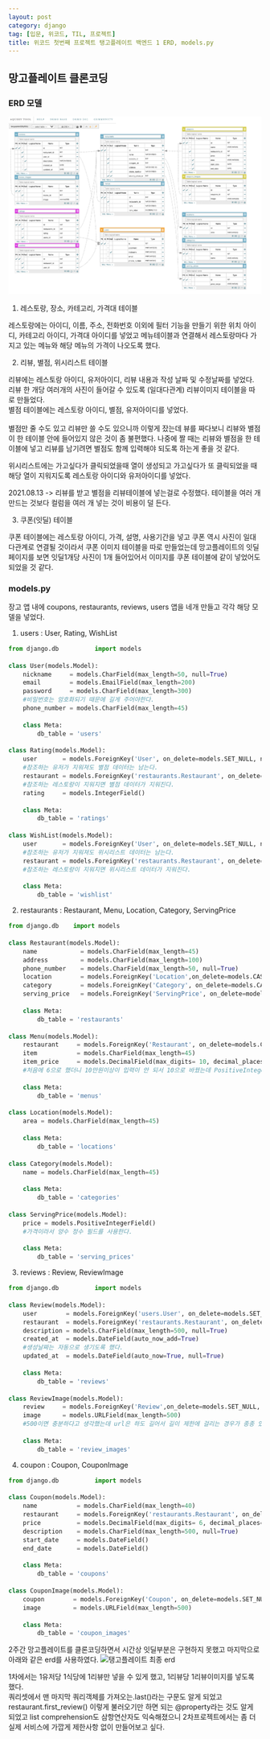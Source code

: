 ```yaml
---
layout: post
category: django
tag: [입문, 위코드, TIL, 프로젝트]
title: 위코드 첫번째 프로젝트 탱고플레이트 백엔드 1 ERD, models.py
---
```


## 망고플레이트 클론코딩 

### ERD 모델

![erd](/public/img/tangoplate_erd.png)


1. 레스토랑, 장소, 카테고리, 가격대 테이블

레스토랑에는 아이디, 이름, 주소, 전화번호 이외에 필터 기능을 만들기 위한 위치 아이디, 카테고리 아이디, 가격대 아이디를 넣었고 메뉴테이블과 연결해서 레스토랑마다 가지고 있는 메뉴와 해당 메뉴의 가격이 나오도록 했다.

2. 리뷰, 별점, 위시리스트 테이블

리뷰에는 레스토랑 아이디, 유저아이디, 리뷰 내용과 작성 날짜 및 수정날짜를 넣었다.
리뷰 한 개당 여러개의 사진이 들어갈 수 있도록 (일대다관계) 리뷰이미지 테이블을 따로 만들었다.  
별점 테이블에는 레스토랑 아이디, 별점, 유저아이디를 넣었다.  
<br>
별점만 줄 수도 있고 리뷰만 쓸 수도 있으니까 이렇게 잤는데 뷰를 짜다보니 리뷰와 별점이 한 테이블 안에 들어있지 않은 것이 좀 불편했다. 나중에 짤 때는 리뷰와 별점을 한 테이블에 넣고 리뷰를 남기려면 별점도 함께 입력해야 되도록 하는게 좋을 것 같다.

위시리스트에는 가고싶다가 클릭되었을때 열이 생성되고 가고싶다가 또 클릭되었을 때 해당 열이 지워지도록 레스토랑 아이디와 유저아이디를 넣었다.  

2021.08.13 -> 리뷰를 받고 별점을 리뷰테이블에 넣는걸로 수정했다. 테이블을 여러 개 만드는 것보다 컬럼을 여러 개 넣는 것이 비용이 덜 든다.

3. 쿠폰(잇딜) 테이블

쿠폰 테이블에는 레스토랑 아이디, 가격, 설명, 사용기간을 넣고 쿠폰 역시 사진이 일대다관계로 연결될 것이라서 쿠폰 이미지 테이블을 따로 만들었는데 망고플레이트의 잇딜 페이지를 보면 잇딜1개당 사진이 1개 들어있어서 이미지를 쿠폰 테이블에 같이 넣었어도 되었을 것 같다.

### models.py

장고 앱 내에 coupons, restaurants, reviews, users 앱을 네개 만들고 각각 해당 모델을 넣었다. 

1. users : User, Rating, WishList

```python
from django.db          import models

class User(models.Model):
    nickname     = models.CharField(max_length=50, null=True)
    email        = models.EmailField(max_length=200)
    password     = models.CharField(max_length=300)
    #비밀번호는 암호화되기 때문에 길게 주어야한다.
    phone_number = models.CharField(max_length=45)

    class Meta:
        db_table = 'users'

class Rating(models.Model):
    user       = models.ForeignKey('User', on_delete=models.SET_NULL, null=True)
    #참조하는 유저가 지워져도 별점 데이터는 남는다.
    restaurant = models.ForeignKey('restaurants.Restaurant', on_delete=models.CASCADE)
    #참조하는 레스토랑이 지워지면 별점 데이터가 지워진다.
    rating     = models.IntegerField()

    class Meta:
        db_table = 'ratings'

class WishList(models.Model):
    user       = models.ForeignKey('User', on_delete=models.SET_NULL, null=True)
    #참조하는 유저가 지워져도 위시리스트 데이터는 남는다.
    restaurant = models.ForeignKey('restaurants.Restaurant', on_delete=models.CASCADE)
    #참조하는 레스토랑이 지워지면 위시리스트 데이터가 지워진다.

    class Meta:
        db_table = 'wishlist'
```

2. restaurants : Restaurant, Menu, Location, Category, ServingPrice

```python
from django.db    import models

class Restaurant(models.Model):
    name            = models.CharField(max_length=45)
    address         = models.CharField(max_length=100)
    phone_number    = models.CharField(max_length=50, null=True)
    location        = models.ForeignKey('Location',on_delete=models.CASCADE)
    category        = models.ForeignKey('Category', on_delete=models.CASCADE)
    serving_price   = models.ForeignKey('ServingPrice', on_delete=models.CASCADE)

    class Meta:
        db_table = 'restaurants'

class Menu(models.Model):
    restaurant     = models.ForeignKey('Restaurant', on_delete=models.CASCADE)
    item           = models.CharField(max_length=45)
    item_price     = models.DecimalField(max_digits= 10, decimal_places=0)
    #처음에 6으로 했더니 10만원이상이 입력이 안 되서 10으로 바꿨는데 PositiveIntegerField()로 했어도 될 것 같다. 

    class Meta:
        db_table = 'menus'

class Location(models.Model):
    area = models.CharField(max_length=45)

    class Meta:
        db_table = 'locations'

class Category(models.Model):
    name = models.CharField(max_length=45)

    class Meta:
        db_table = 'categories'

class ServingPrice(models.Model):
    price = models.PositiveIntegerField()
    #가격이라서 양수 정수 필드를 사용한다.

    class Meta:
        db_table = 'serving_prices'

```

3. reviews : Review, ReviewImage

```python
from django.db          import models

class Review(models.Model):
    user        = models.ForeignKey('users.User', on_delete=models.SET_NULL, null=True)
    restaurant  = models.ForeignKey('restaurants.Restaurant', on_delete=models.CASCADE)
    description = models.CharField(max_length=500, null=True)
    created_at  = models.DateField(auto_now_add=True)
    #생성날짜는 자동으로 생기도록 했다.
    updated_at  = models.DateField(auto_now=True, null=True)

    class Meta:
        db_table = 'reviews'

class ReviewImage(models.Model):
    review     = models.ForeignKey('Review',on_delete=models.SET_NULL, null=True)
    image      = models.URLField(max_length=500)
    #500이면 충분하다고 생각했는데 url은 하도 길어서 길이 제한에 걸리는 경우가 종종 있었다.
    
    class Meta:
        db_table = 'review_images'
```

4. coupon : Coupon, CouponImage

```python
from django.db          import models

class Coupon(models.Model):
    name           = models.CharField(max_length=40)
    restaurant     = models.ForeignKey('restaurants.Restaurant', on_delete=models.SET_NULL, null=True)
    price          = models.DecimalField(max_digits= 6, decimal_places=0)
    description    = models.CharField(max_length=500, null=True)
    start_date     = models.DateField()
    end_date       = models.DateField()

    class Meta:
        db_table = 'coupons'

class CouponImage(models.Model):
    coupon        = models.ForeignKey('Coupon', on_delete=models.SET_NULL, null=True)
    image         = models.URLField(max_length=500)

    class Meta:
        db_table = 'coupon_images'
```

2주간 망고플레이트를 클론코딩하면서 시간상 잇딜부분은 구현하지 못했고 마지막으로 아래와 같은 erd를 사용하였다. 
![탱고플레이트 최종 erd]('/public/img/tango_erd.png')

1차에서는 1유저당 1식당에 1리뷰만 넣을 수 있게 했고, 1리뷰당 1리뷰이미지를 넣도록 했다.   
쿼리셋에서 맨 마지막 쿼리객체를 가져오는.last()라는 구문도 알게 되었고 restaurant.first_review() 이렇게 불러오기만 하면 되는 @property라는 것도 알게 되었고 list comprehension도 삼항연산자도 익숙해졌으니 2차프로젝트에서는 좀 더 실제 서비스에 가깝게 제한사항 없이 만들어보고 싶다.
